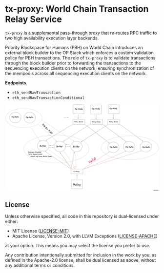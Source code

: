 # tx-proxy: World Chain Transaction Relay Service

`tx-proxy` is a supplemental pass-through proxy that re-routes RPC traffic to two high availability execution layer backends. 

Priority Blockspace for Humans (PBH) on World Chain introduces an external block builder to the OP Stack which enforces a custom validation policy for PBH transactions. The role of `tx-proxy` is to validate transactions through the block builder prior to forwarding the transactions to the sequencing execution clients on the network, ensuring synchronization of the mempools across all sequencing execution clients on the network. 

**Endpoints**
- `eth_sendRawTransaction`
- `eth_sendRawTransactionConditional`


![](diagram.png)

## License

Unless otherwise specified, all code in this repository is dual-licensed under
either:

- MIT License ([LICENSE-MIT](LICENSE-MIT))
- Apache License, Version 2.0, with LLVM Exceptions
  ([LICENSE-APACHE](LICENSE-APACHE))

at your option. This means you may select the license you prefer to use.

Any contribution intentionally submitted for inclusion in the work by you, as
defined in the Apache-2.0 license, shall be dual licensed as above, without any
additional terms or conditions.

